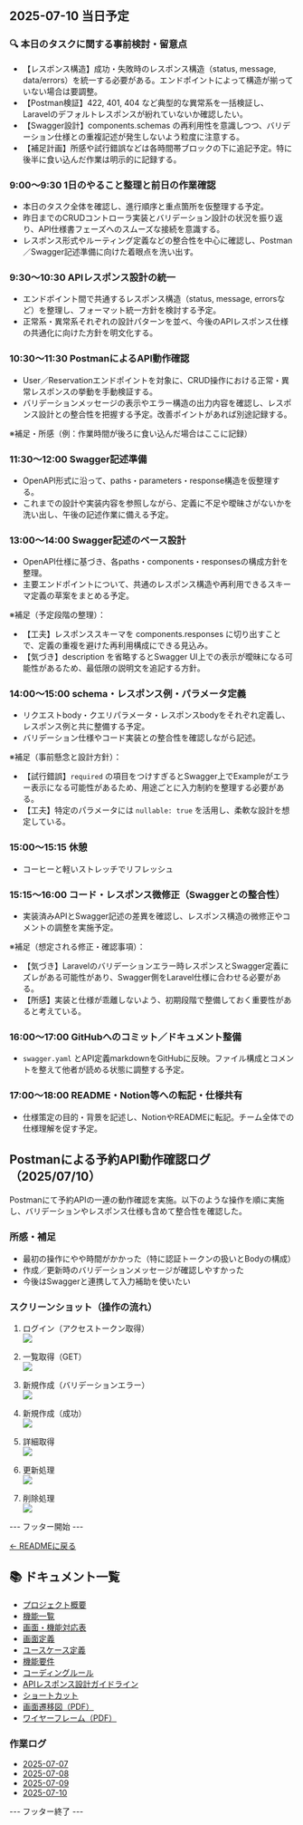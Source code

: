 ## 2025-07-10 当日予定

### 🔍 本日のタスクに関する事前検討・留意点

- 【レスポンス構造】成功・失敗時のレスポンス構造（status, message, data/errors）を統一する必要がある。エンドポイントによって構造が揃っていない場合は要調整。
- 【Postman検証】422, 401, 404 など典型的な異常系を一括検証し、Laravelのデフォルトレスポンスが紛れていないか確認したい。
- 【Swagger設計】components.schemas の再利用性を意識しつつ、バリデーション仕様との重複記述が発生しないよう粒度に注意する。
- 【補足計画】所感や試行錯誤などは各時間帯ブロックの下に追記予定。特に後半に食い込んだ作業は明示的に記録する。

### 9:00〜9:30 1日のやること整理と前日の作業確認  
- 本日のタスク全体を確認し、進行順序と重点箇所を仮整理する予定。  
- 昨日までのCRUDコントローラ実装とバリデーション設計の状況を振り返り、API仕様書フェーズへのスムーズな接続を意識する。  
- レスポンス形式やルーティング定義などの整合性を中心に確認し、Postman／Swagger記述準備に向けた着眼点を洗い出す。

### 9:30〜10:30 APIレスポンス設計の統一  
- エンドポイント間で共通するレスポンス構造（status, message, errorsなど）を整理し、フォーマット統一方針を検討する予定。  
- 正常系・異常系それぞれの設計パターンを並べ、今後のAPIレスポンス仕様の共通化に向けた方針を明文化する。

### 10:30〜11:30 PostmanによるAPI動作確認  
- User／Reservationエンドポイントを対象に、CRUD操作における正常・異常レスポンスの挙動を手動検証する。  
- バリデーションメッセージの表示やエラー構造の出力内容を確認し、レスポンス設計との整合性を把握する予定。改善ポイントがあれば別途記録する。

※補足・所感（例：作業時間が後ろに食い込んだ場合はここに記録）  
<!-- 所感などの記述エリア：必要に応じて追記 -->


### 11:30〜12:00 Swagger記述準備  
- OpenAPI形式に沿って、paths・parameters・response構造を仮整理する。  
- これまでの設計や実装内容を参照しながら、定義に不足や曖昧さがないかを洗い出し、午後の記述作業に備える予定。

### 13:00〜14:00 Swagger記述のベース設計  
- OpenAPI仕様に基づき、各paths・components・responsesの構成方針を整理。  
- 主要エンドポイントについて、共通のレスポンス構造や再利用できるスキーマ定義の草案をまとめる予定。

※補足（予定段階の整理）：  
- 【工夫】レスポンススキーマを components.responses に切り出すことで、定義の重複を避けた再利用構成にできる見込み。  
- 【気づき】description を省略するとSwagger UI上での表示が曖昧になる可能性があるため、最低限の説明文を追記する方針。

### 14:00〜15:00 schema・レスポンス例・パラメータ定義  
- リクエストbody・クエリパラメータ・レスポンスbodyをそれぞれ定義し、レスポンス例と共に整備する予定。  
- バリデーション仕様やコード実装との整合性を確認しながら記述。

※補足（事前懸念と設計方針）：  
- 【試行錯誤】`required` の項目をつけすぎるとSwagger上でExampleがエラー表示になる可能性があるため、用途ごとに入力制約を整理する必要がある。  
- 【工夫】特定のパラメータには `nullable: true` を活用し、柔軟な設計を想定している。

### 15:00〜15:15 休憩  
- コーヒーと軽いストレッチでリフレッシュ

### 15:15〜16:00 コード・レスポンス微修正（Swaggerとの整合性）  
- 実装済みAPIとSwagger記述の差異を確認し、レスポンス構造の微修正やコメントの調整を実施予定。

※補足（想定される修正・確認事項）：  
- 【気づき】Laravelのバリデーションエラー時レスポンスとSwagger定義にズレがある可能性があり、Swagger側をLaravel仕様に合わせる必要がある。  
- 【所感】実装と仕様が乖離しないよう、初期段階で整備しておく重要性があると考えている。

### 16:00〜17:00 GitHubへのコミット／ドキュメント整備  
- `swagger.yaml` とAPI定義markdownをGitHubに反映。ファイル構成とコメントを整えて他者が読める状態に調整する予定。

### 17:00〜18:00 README・Notion等への転記・仕様共有  
- 仕様策定の目的・背景を記述し、NotionやREADMEに転記。チーム全体での仕様理解を促す予定。


## Postmanによる予約API動作確認ログ（2025/07/10）

Postmanにて予約APIの一連の動作確認を実施。以下のような操作を順に実施し、バリデーションやレスポンス仕様も含めて整合性を確認した。

### 所感・補足
- 最初の操作にやや時間がかかった（特に認証トークンの扱いとBodyの構成）
- 作成／更新時のバリデーションメッセージが確認しやすかった
- 今後はSwaggerと連携して入力補助を使いたい

### スクリーンショット（操作の流れ）

1. ログイン（アクセストークン取得）  
   ![](../img/20250710_test_01_login.png)

2. 一覧取得（GET）  
   ![](../img/20250710_test_02_list.png)

3. 新規作成（バリデーションエラー）  
   ![](../img/20250710_test_03_add_er.png)

4. 新規作成（成功）  
   ![](../img/20250710_test_04_add.png)

5. 詳細取得  
   ![](../img/20250710_test_05_details.png)

6. 更新処理  
   ![](../img/20250710_test_06_edit.png)

7. 削除処理  
   ![](../img/20250710_test_07_delete.png)

--- フッター開始 ---

[← READMEに戻る](../../README.md)

## 📚 ドキュメント一覧

- [プロジェクト概要](../project-overview.md)
- [機能一覧](../features.md)
- [画面・機能対応表](../function_screen_map.md)
- [画面定義](../screens.md)
- [ユースケース定義](../usecase_reserve.md)
- [機能要件](../functional_requirements.md)
- [コーディングルール](../coding-rules.md)
- [APIレスポンス設計ガイドライン](../api_response.md)
- [ショートカット](../shortcuts.md)
- [画面遷移図（PDF）](../画面遷移図.pdf)
- [ワイヤーフレーム（PDF）](../ワイヤーフレーム.pdf)

### 作業ログ
- [2025-07-07](../logs/2025-07-07.md)
- [2025-07-08](../logs/2025-07-08.md)
- [2025-07-09](../logs/2025-07-09.md)
- [2025-07-10](../logs/2025-07-10.md)

--- フッター終了 ---
